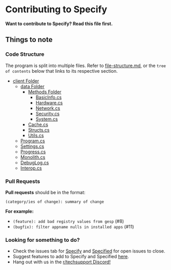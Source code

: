 # Contributing to Specify

**Want to contribute to Specify? Read this file first.**

## Things to note

### Code Structure

The program is split into multiple files. Refer to [file-structure.md](/docs/file-structure.md), or the `tree of contents` below that links to its respective section.

- [client Folder](file-structure#client-folder)
    - [data Folder](file-structure#data-folder)
        - [Methods Folder](file-structure#methods-folder)
            - [BasicInfo.cs](file-structure#basicinfocs)
            - [Hardware.cs](file-structure#hardwarecs)
            - [Network.cs](file-structure#networkcs)
            - [Security.cs](file-structure#securitycs)
            - [System.cs](file-structure#systemcs)
        - [Cache.cs](file-structure#cachecs)
        - [Structs.cs](file-structure#structscs)
        - [Utils.cs](file-structure#utilscs)
    - [Program.cs](file-structure#programcs)
    - [Settings.cs](file-structure#settingscs)
    - [Progress.cs](file-structure#progresscs)
    - [Monolith.cs](file-structure#monolithcs)
    - [DebugLog.cs](file-structure#debuglogcs)
    - [Interop.cs](file-structure#interopcs)

### Pull Requests
**Pull requests** should be in the format: 

`(category/ies of change): summary of change`

**For example:**
- `(feature): add bad registry values from gesp` (#8)
- `(bugfix): filter appname nulls in installed apps` (#11)

### Looking for something to do?
- Check the issues tab for [Specify](github.com/Spec-ify/specify/issues) and [Specified](github.com/Spec-ify/specified/issues/) for open issues to close.
- Suggest features to add to Specify and Specified [here](docs.google.com/forms/d/e/1FAIpQLScJBKtoi_ZV_PvK37nGaiYThpwc5TKVVfFFZtMLlgCUg8k7fg/viewform).
- Hang out with us in the [r/techsupport Discord!](rtech.support/discord)
